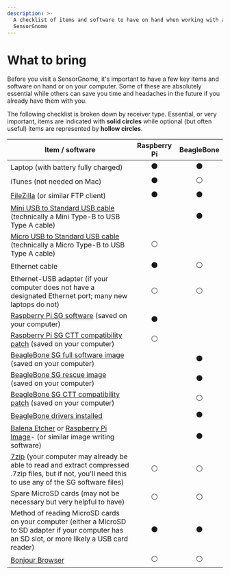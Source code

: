 ```yaml
---
description: >-
  A checklist of items and software to have on hand when working with a
  SensorGnome
---
```


# What to bring

Before you visit a SensorGnome, it's important to have a few key items and software on hand or on your computer. Some of these are absolutely essential while others can save you time and headaches in the future if you already have them with you.

The following checklist is broken down by receiver type. Essential, or very important, items are indicated with **solid circles** while optional (but often useful) items are represented by **hollow circles**.

| **Item / software**                                                                                                                                                             | **Raspberry Pi** | **BeagleBone** |
| ------------------------------------------------------------------------------------------------------------------------------------------------------------------------------- | :--------------: | :------------: |
| Laptop (with battery fully charged)                                                                                                                                             |         ⚫        |        ⚫       |
| iTunes (not needed on Mac)                                                                                                                                                      |         ⚫        |        ⚪       |
| [FileZilla](https://filezilla-project.org/) (or similar FTP client)                                                                                                             |         ⚫        |        ⚫       |
| [Mini USB to Standard USB cable](https://www.ugreenstore.com/product/mini-usb-cable/) (technically a Mini Type-B to USB Type A cable)                                           |                  |        ⚫       |
| [Micro USB to Standard USB cable](https://www.ugreenstore.com/product/micro-usb-cable-charger/) (technically a Micro Type-B to USB Type A cable)                                |         ⚪        |                |
| Ethernet cable                                                                                                                                                                  |         ⚫        |        ⚪       |
| Ethernet-USB adapter (if your computer does not have a designated Ethernet port; many new laptops do not)                                                                       |         ⚪        |        ⚪       |
| [Raspberry Pi SG software](https://public.sensorgnome.org/Raspberry\_Pi\_Sensorgnome/SGPI-2018-10-12\_LIWIXI.ZIP) (saved on your computer)                                      |         ⚫        |                |
| [Raspberry Pi SG CTT compatibility patch](https://s3.amazonaws.com/media.celltracktech.com/sensorgnome/raspberry/2021-07-09-rpi\_ctt.tar.bz2) (saved on your computer)          |         ⚪        |                |
| [BeagleBone SG full software image](https://public.sensorgnome.org/Beaglebone\_Sensorgnome\_Images/sensorgnome\_image\_2017-03-06\_15-33-00.img.7z) (saved on your computer)    |                  |        ⚫       |
| [BeagleBone SG rescue image](https://public.sensorgnome.org/Beaglebone\_Sensorgnome\_Images/sensorgnome\_rescue\_image\_2017-03-06\_15-33-00.img.7z) (saved on your computer)   |                  |        ⚫       |
| [BeagleBone SG CTT compatibility patch](https://s3.amazonaws.com/media.celltracktech.com/sensorgnome/raspberry/2021-07-09-rpi\_ctt.tar.bz2) (saved on your computer)            |                  |        ⚪       |
| [BeagleBone drivers installed](bbdrivers.md)                                                                                                                                    |                  |        ⚫       |
| [Balena Etcher](https://www.balena.io/etcher/) or [Raspberry Pi Image](https://www.raspberrypi.com/software/)- (or similar image writing software)                              |                  |        ⚫       |
| [7zip](https://www.7-zip.org/) (your computer may already be able to read and extract compressed .7zip files, but if not, you'll need this to use any of the SG software files) |         ⚪        |        ⚪       |
| Spare MicroSD cards (may not be necessary but very helpful to have)                                                                                                             |         ⚪        |        ⚪       |
| Method of reading MicroSD cards on your computer (either a MicroSD to SD adapter if your computer has an SD slot, or more likely a USB card reader)                             |         ⚫        |        ⚫       |
| [Bonjour Browser](https://hobbyistsoftware.com/bonjourbrowser)                                                                                                                  |         ⚪        |        ⚪       |
